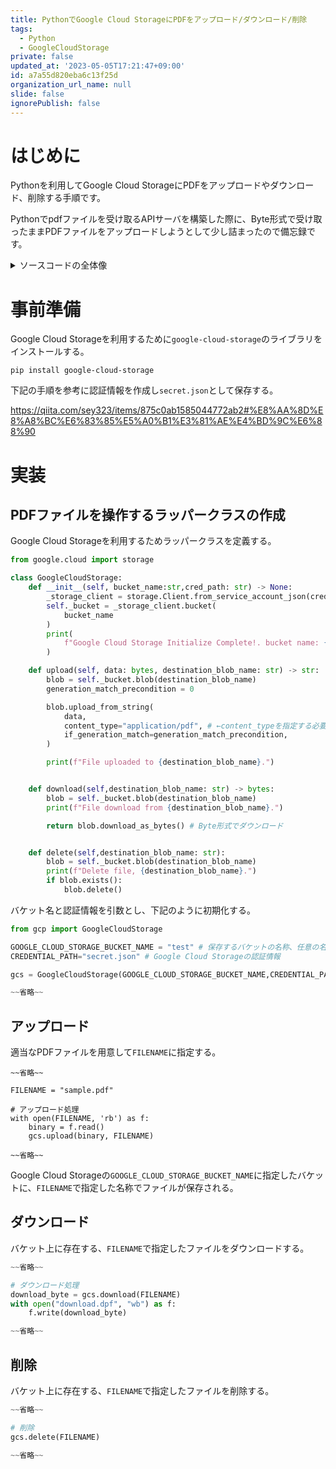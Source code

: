 ```yaml
---
title: PythonでGoogle Cloud StorageにPDFをアップロード/ダウンロード/削除
tags:
  - Python
  - GoogleCloudStorage
private: false
updated_at: '2023-05-05T17:21:47+09:00'
id: a7a55d820eba6c13f25d
organization_url_name: null
slide: false
ignorePublish: false
---
```

# はじめに
Pythonを利用してGoogle Cloud StorageにPDFをアップロードやダウンロード、削除する手順です。

Pythonでpdfファイルを受け取るAPIサーバを構築した際に、Byte形式で受け取ったままPDFファイルをアップロードしようとして少し詰まったので備忘録です。

<details><summary>ソースコードの全体像</summary><div>


下記のGistを参照
- https://gist.github.com/sey323/1528ed17aff494078fa4fa5e5e0b6bd8

</div></details>



# 事前準備

Google Cloud Storageを利用するために`google-cloud-storage`のライブラリをインストールする。

```sh:
pip install google-cloud-storage
```

下記の手順を参考に認証情報を作成し`secret.json`として保存する。

https://qiita.com/sey323/items/875c0ab1585044772ab2#%E8%AA%8D%E8%A8%BC%E6%83%85%E5%A0%B1%E3%81%AE%E4%BD%9C%E6%88%90

# 実装

## PDFファイルを操作するラッパークラスの作成

Google Cloud Storageを利用するためラッパークラスを定義する。

```python:gcp.py
from google.cloud import storage

class GoogleCloudStorage:
    def __init__(self, bucket_name:str,cred_path: str) -> None:
        _storage_client = storage.Client.from_service_account_json(cred_path)
        self._bucket = _storage_client.bucket(
            bucket_name 
        )
        print(
            f"Google Cloud Storage Initialize Complete!. bucket name: {self._bucket.name}"
        )

    def upload(self, data: bytes, destination_blob_name: str) -> str:
        blob = self._bucket.blob(destination_blob_name)
        generation_match_precondition = 0

        blob.upload_from_string(
            data,
            content_type="application/pdf", # ←content_typeを指定する必要あり。
            if_generation_match=generation_match_precondition,
        )

        print(f"File uploaded to {destination_blob_name}.")


    def download(self,destination_blob_name: str) -> bytes:
        blob = self._bucket.blob(destination_blob_name)
        print(f"File download from {destination_blob_name}.")

        return blob.download_as_bytes() # Byte形式でダウンロード


    def delete(self,destination_blob_name: str):
        blob = self._bucket.blob(destination_blob_name)
        print(f"Delete file, {destination_blob_name}.")
        if blob.exists():
            blob.delete()
```

バケット名と認証情報を引数とし、下記のように初期化する。

```python:main.py
from gcp import GoogleCloudStorage

GOOGLE_CLOUD_STORAGE_BUCKET_NAME = "test" # 保存するバケットの名称、任意の名称を指定する。
CREDENTIAL_PATH="secret.json" # Google Cloud Storageの認証情報

gcs = GoogleCloudStorage(GOOGLE_CLOUD_STORAGE_BUCKET_NAME,CREDENTIAL_PATH)

~~省略~~
```

## アップロード

適当なPDFファイルを用意して`FILENAME`に指定する。

```python:
~~省略~~

FILENAME = "sample.pdf"

# アップロード処理
with open(FILENAME, 'rb') as f:
    binary = f.read()
    gcs.upload(binary, FILENAME)

~~省略~~
```

Google Cloud Storageの`GOOGLE_CLOUD_STORAGE_BUCKET_NAME`に指定したバケットに、`FILENAME`で指定した名称でファイルが保存される。

## ダウンロード

バケット上に存在する、`FILENAME`で指定したファイルをダウンロードする。

```python:main.py
~~省略~~

# ダウンロード処理
download_byte = gcs.download(FILENAME)
with open("download.dpf", "wb") as f:
    f.write(download_byte)

~~省略~~
```

## 削除

バケット上に存在する、`FILENAME`で指定したファイルを削除する。

```python:main.py
~~省略~~

# 削除
gcs.delete(FILENAME)

~~省略~~
```
